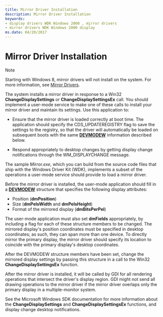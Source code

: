 ```yaml
---
title: Mirror Driver Installation
description: Mirror Driver Installation
keywords:
- display drivers WDK Windows 2000 , mirror drivers
- mirror drivers WDK Windows 2000 display
ms.date: 04/20/2017
---
```


# Mirror Driver Installation

> [!NOTE]
>
> Starting with Windows 8, mirror drivers will not install on the system. For more information, see [Mirror Drivers](mirror-drivers.md).

The system installs a mirror driver in response to a Win32 **ChangeDisplaySettings** or **ChangeDisplaySettingsEx** call. You should implement a user-mode service to make one of these calls to install your mirror driver and maintain its settings. Use this application to:

- Ensure that the mirror driver is loaded correctly at boot time. The application should specify the CDS_UPDATEREGISTRY flag to save the settings to the registry, so that the driver will automatically be loaded on subsequent boots with the same [**DEVMODEW**](/windows/win32/api/wingdi/ns-wingdi-devmodew) information described below.

- Respond appropriately to desktop changes by getting display change notifications through the WM_DISPLAYCHANGE message.

The sample *Mirror.exe*, which you can build from the source code files that ship with the Windows Driver Kit (WDK), implements a subset of the operations a user-mode service should provide to load a mirror driver.

Before the mirror driver is installed, the user-mode application should fill in a [**DEVMODEW**](/windows/win32/api/wingdi/ns-wingdi-devmodew) structure that specifies the following display attributes:

- Position (**dmPosition**)
- Size (**dmPelsWidth** and **dmPelsHeight**)
- Format of the mirrored display (**dmBitsPerPel**)

The user-mode application must also set **dmFields** appropriately, by including a flag for each of these structure members to be changed. The mirrored display's position coordinates must be specified in desktop coordinates; as such, they can span more than one device. To directly mirror the primary display, the mirror driver should specify its location to coincide with the primary display's desktop coordinates.

After the DEVMODEW structure members have been set, change the mirrored display settings by passing this structure in a call to the Win32 **ChangeDisplaySettingsEx** function.

After the mirror driver is installed, it will be called by GDI for all rendering operations that intersect the driver's display region. GDI might not send all drawing operations to the mirror driver if the mirror driver overlaps only the primary display in a multiple-monitor system.

See the Microsoft Windows SDK documentation for more information about the **ChangeDisplaySettings** and **ChangeDisplaySettingsEx** functions, and display change desktop notifications.
